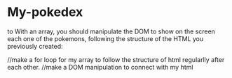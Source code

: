 # My-pokedex

to With an array, you should manipulate the DOM to show on the screen each one of the pokemons, following the structure of the HTML you previously created:

//make a for loop for my array to follow the structure of html regularlly after each other.
//make a DOM manipulation to connect with my html

